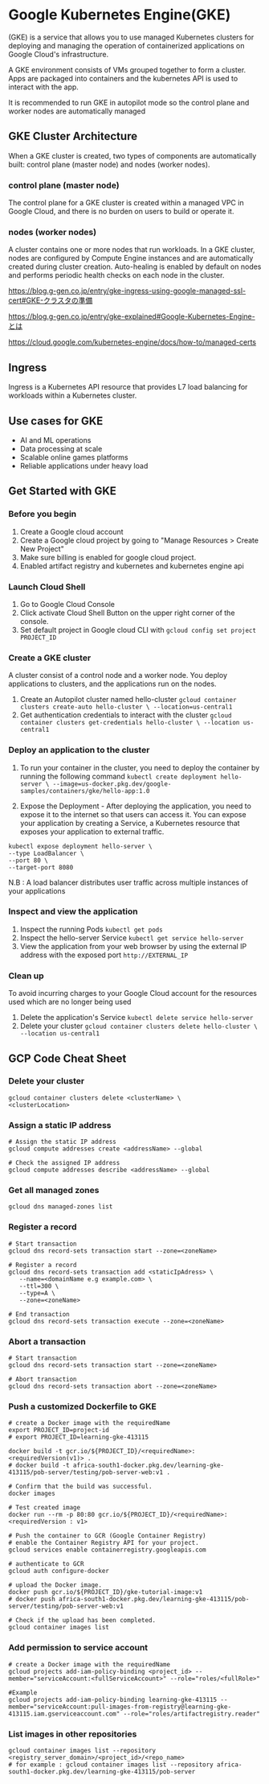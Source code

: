# Google Kubernetes Engine(GKE)
(GKE) is a service that allows you to use managed Kubernetes clusters for deploying and managing the operation of containerized applications on Google Cloud's infrastructure.

A GKE environment consists of VMs grouped together to form a cluster. Apps are packaged into containers and the kubernetes API is used to interact with the app.

It is recommended to run GKE in autopilot mode so the control plane and worker nodes are automatically managed

## GKE Cluster Architecture
When a GKE cluster is created, two types of components are automatically built: control plane (master node) and nodes (worker nodes).

### control plane (master node)
The control plane for a GKE cluster is created within a managed VPC in Google Cloud, and there is no burden on users to build or operate it.

### nodes (worker nodes)
A cluster contains one or more nodes that run workloads.
In a GKE cluster, nodes are configured by Compute Engine instances and are automatically created during cluster creation.
Auto-healing is enabled by default on nodes and performs periodic health checks on each node in the cluster.

https://blog.g-gen.co.jp/entry/gke-ingress-using-google-managed-ssl-cert#GKE-クラスタの準備

https://blog.g-gen.co.jp/entry/gke-explained#Google-Kubernetes-Engine-とは

https://cloud.google.com/kubernetes-engine/docs/how-to/managed-certs

## Ingress
Ingress is a Kubernetes API resource that provides L7 load balancing for workloads within a Kubernetes cluster.

## Use cases for GKE
- AI and ML operations
- Data processing at scale
- Scalable online games platforms
- Reliable applications under heavy load

## Get Started with GKE
### Before you begin
1) Create a Google cloud account
2) Create a Google cloud project by going to "Manage Resources > Create New Project"
3) Make sure billing is enabled for google cloud project.
4) Enabled artifact registry and kubernetes and kubernetes engine api

### Launch Cloud Shell
1) Go to Google Cloud Console
2) Click activate Cloud Shell Button on the upper right corner of the console.
3) Set default project in Google cloud CLI with ```gcloud config set project PROJECT_ID```

### Create a GKE cluster
A cluster consist of a control node and a worker node. You deploy applications to clusters, and the applications run on the nodes.

1) Create an Autopilot cluster named hello-cluster  ```gcloud container clusters create-auto hello-cluster \
    --location=us-central1```
2) Get authentication credentials to interact with the cluster ``` gcloud container clusters get-credentials hello-cluster \
    --location us-central1 ```

### Deploy an application to the cluster
1) To run your container in the cluster, you need to deploy the container by running the following command ``` kubectl create deployment hello-server \
    --image=us-docker.pkg.dev/google-samples/containers/gke/hello-app:1.0 ```

2) Expose the Deployment - After deploying the application, you need to expose it to the internet so that users can access it.
You can expose your application by creating a Service, a Kubernetes resource that exposes your application to external traffic.

```
kubectl expose deployment hello-server \
--type LoadBalancer \
--port 80 \
--target-port 8080
```

N.B : A load balancer distributes user traffic across multiple instances of your applications

### Inspect and view the application
1) Inspect the running Pods ``` kubectl get pods ```
2) Inspect the hello-server Service ``` kubectl get service hello-server ```
3) View the application from your web browser by using the external IP address with the exposed port ``` http://EXTERNAL_IP ```

### Clean up
To avoid incurring charges to your Google Cloud account for the resources used which are no longer being used
1) Delete the application's Service ``` kubectl delete service hello-server ```
2) Delete your cluster ``` gcloud container clusters delete hello-cluster \
    --location us-central1 ```

## GCP Code Cheat Sheet
### Delete your cluster 
``` 
gcloud container clusters delete <clusterName> \
<clusterLocation>
```

### Assign a static IP address 
```
# Assign the static IP address
gcloud compute addresses create <addressName> --global

# Check the assigned IP address
gcloud compute addresses describe <addressName> --global
```

### Get all managed zones 
```
gcloud dns managed-zones list
```

### Register a record
```
# Start transaction
gcloud dns record-sets transaction start --zone=<zoneName>

# Register a record
gcloud dns record-sets transaction add <staticIpAdress> \
   --name=<domainName e.g example.com> \
   --ttl=300 \
   --type=A \
   --zone=<zoneName>

# End transaction
gcloud dns record-sets transaction execute --zone=<zoneName>
```

### Abort a transaction
```
# Start transaction
gcloud dns record-sets transaction start --zone=<zoneName>

# Abort transaction
gcloud dns record-sets transaction abort --zone=<zoneName>
```

### Push a customized Dockerfile to GKE
```
# create a Docker image with the requiredName
export PROJECT_ID=project-id
# export PROJECT_ID=learning-gke-413115

docker build -t gcr.io/${PROJECT_ID}/<requiredName>:<requiredVersion(v1)> .
# docker build -t africa-south1-docker.pkg.dev/learning-gke-413115/pob-server/testing/pob-server-web:v1 .

# Confirm that the build was successful.
docker images

# Test created image
docker run --rm -p 80:80 gcr.io/${PROJECT_ID}/<requiredName>:<requiredVersion : v1>

# Push the container to GCR (Google Container Registry)
# enable the Container Registry API for your project.
gcloud services enable containerregistry.googleapis.com

# authenticate to GCR
gcloud auth configure-docker

# upload the Docker image.
docker push gcr.io/${PROJECT_ID}/gke-tutorial-image:v1
# docker push africa-south1-docker.pkg.dev/learning-gke-413115/pob-server/testing/pob-server-web:v1

# Check if the upload has been completed.
gcloud container images list
```

### Add permission to service account
```
# create a Docker image with the requiredName
gcloud projects add-iam-policy-binding <project_id> --member="serviceAccount:<fullServiceAccount>" --role="roles/<fullRole>"

#Example
gcloud projects add-iam-policy-binding learning-gke-413115 --member="serviceAccount:pull-images-from-registry@learning-gke-413115.iam.gserviceaccount.com" --role="roles/artifactregistry.reader"
```

### List images in other repositories
```
gcloud container images list --repository <registry_server_domain>/<project_id>/<repo_name>
# for example : gcloud container images list --repository africa-south1-docker.pkg.dev/learning-gke-413115/pob-server
```
